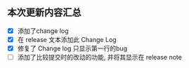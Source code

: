 ## 本次更新内容汇总
- [x] 添加了change log
- [x] 在 release 文本添加此 Change Log
- [x] 修复了 Change log 只显示第一行的bug
- [ ] 添加了比较提交时的改动的功能, 并将其显示在 release note